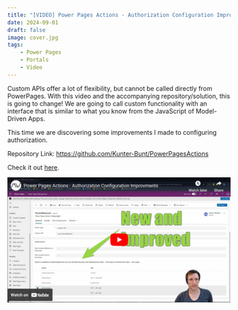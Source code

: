```yaml
---
title: "[VIDEO] Power Pages Actions - Authorization Configuration Improvments"
date: 2024-09-01
draft: false
image: cover.jpg
tags: 
    - Power Pages
    - Portals
    - Video
---
```


Custom APIs offer a lot of flexibility, but cannot be called directly from PowerPages. With this video and the accompanying repository/solution, this is going to change! We are going to call custom functionality with an interface that is similar to what you know from the JavaScript of Model-Driven Apps.

This time we are discovering some improvements I made to configuring authorization.

Repository Link: https://github.com/Kunter-Bunt/PowerPagesActions

Check it out [here](https://youtu.be/O39U-tgh4as).

[![](video.jpg)](https://youtu.be/O39U-tgh4as)